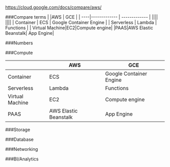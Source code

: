 https://cloud.google.com/docs/compare/aws/


###Compare terms
| |AWS  | GCE |
| ----|------------- | ------------- |
||||
||||
| Container | ECS | Google Container Engine  |
| Serverless | Lambda  | Functions |
| Virtual Machine|EC2|Compute engine|
|PAAS|AWS Elastic Beanstalk| App Engine|


###Numbers



###Compute

| |AWS  | GCE |
| ----|------------- | ------------- |
| Container | ECS | Google Container Engine  |
| Serverless | Lambda  | Functions |
| Virtual Machine|EC2|Compute engine|
|PAAS|AWS Elastic Beanstalk| App Engine|

###Storage

###Database

###Networking

###BI/Analytics
